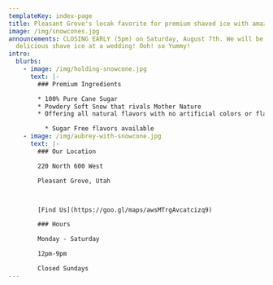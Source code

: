 ```yaml
---
templateKey: index-page
title: Pleasant Grove's locak favorite for premium shaved ice with amazing flavors.
image: /img/snowcones.jpg
announcements: CLOSING EARLY (5pm) on Saturday, August 7th. We will be serving
  delicious shave ice at a wedding! Ooh! so Yummy!
intro:
  blurbs:
    - image: /img/holding-snowcone.jpg
      text: |-
        ### Premium Ingredients

        * 100% Pure Cane Sugar
        * Powdery Soft Snow that rivals Mother Nature
        * Offering all natural flavors with no artificial colors or flavors

          * Sugar Free flavors available
    - image: /img/aubrey-with-snowcone.jpg
      text: |-
        ### Our Location

        220 North 600 West

        Pleasant Grove, Utah



        [Find Us](https://goo.gl/maps/awsMTrgAvcatcizq9)

        ### Hours

        Monday - Saturday

        12pm-9pm

        Closed Sundays
---
```

